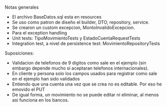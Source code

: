 Notas generales

- El archivo BaseDatos.sql esta en resources
- Se uso como patron de diseño el builder, DTO, repository, service.
- Se crearon un custom excepcion, MontoInvalidoExcepcion.
- Para el exception handling
- Unit tests: TipoMovimientoTests y EstadoCuentaRequestTests
- Integration test, a nivel de persistence test: MovimientoRepositoryTests

Suposiciones:

- Validacion de telefonos de 9 digitos como sale en el ejemplo (sin embargo depende mucho si aceptaran telefonos internacionales).
- En cliente y persona solo los campos usados para registrar como sale en el ejemplo han sido validados
- Entiendo que una cuenta una vez que se crea no es editable. Por eso he emovido el PUT
- De igual forma, un movimiento no se puede editar ni eliminar, al menos asi funciona en los bancos.
